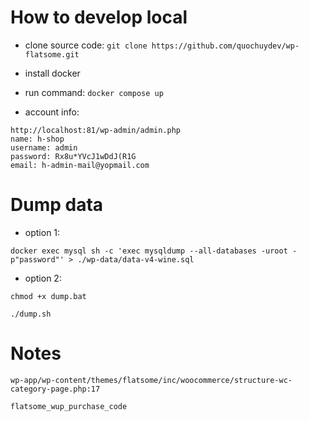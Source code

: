 # How to develop local

- clone source code: `git clone https://github.com/quochuydev/wp-flatsome.git`

- install docker

- run command: `docker compose up`

- account info:

```
http://localhost:81/wp-admin/admin.php
name: h-shop
username: admin
password: Rx8u*YVcJ1wDdJ(R1G
email: h-admin-mail@yopmail.com
```

# Dump data

- option 1:

```
docker exec mysql sh -c 'exec mysqldump --all-databases -uroot -p"password"' > ./wp-data/data-v4-wine.sql
```

- option 2:

```
chmod +x dump.bat

./dump.sh
```

# Notes

```
wp-app/wp-content/themes/flatsome/inc/woocommerce/structure-wc-category-page.php:17

flatsome_wup_purchase_code
```
